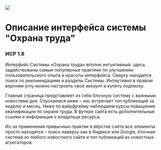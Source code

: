 <a><img src="https://img.icons8.com/search"></a>

# Описание интерфейса системы "Охрана труда"
### ИСР 1.8

Интерфейс Системы «Охрана труда» вполне интуитивный: здесь задействованы самые популярные практики по улучшению пользовательского опыта и красоты интерфейса. Сверху находится поиск по рекомендациям и разделы Системы. Интиутивно в правом верхнем углу можно настроить свой аккаунт и купить подписку.

Главная страница представляет из себя блочную систему с важными новостями дня. Спускаемся ниже – нас встречает топ публикаций за неделю и месяц. Ниже по вайрфрэйму наблюдаем курсы повышения квалификации по охране труда. В футере сайта есть дополнительные ссылки и информация о владельце ресурса.

Из-за применения привычных практик в вёрстке сайта все элементы просто находятся – поиск наверху как в Яндексе или Google, блочная система из любого новостного сайта и топ публикаций из новостных агрегаторов.
